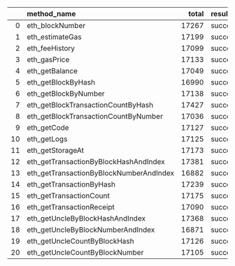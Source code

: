 |    | method_name                             |   total | result   |   count |   percentage |
|---:|:----------------------------------------|--------:|:---------|--------:|-------------:|
|  0 | eth_blockNumber                         |   17267 | success  |   16625 |     0.962819 |
|  1 | eth_estimateGas                         |   17199 | success  |   16575 |     0.963719 |
|  2 | eth_feeHistory                          |   17099 | success  |   16478 |     0.963682 |
|  3 | eth_gasPrice                            |   17133 | success  |   16488 |     0.962353 |
|  4 | eth_getBalance                          |   17049 | success  |   16399 |     0.961875 |
|  5 | eth_getBlockByHash                      |   16990 | success  |   16320 |     0.960565 |
|  6 | eth_getBlockByNumber                    |   17138 | success  |   16490 |     0.962189 |
|  7 | eth_getBlockTransactionCountByHash      |   17427 | success  |   16774 |     0.962529 |
|  8 | eth_getBlockTransactionCountByNumber    |   17036 | success  |   16403 |     0.962843 |
|  9 | eth_getCode                             |   17127 | success  |   16466 |     0.961406 |
| 10 | eth_getLogs                             |   17125 | success  |   16471 |     0.96181  |
| 11 | eth_getStorageAt                        |   17173 | success  |   16539 |     0.963082 |
| 12 | eth_getTransactionByBlockHashAndIndex   |   17381 | success  |   16771 |     0.964904 |
| 13 | eth_getTransactionByBlockNumberAndIndex |   16882 | success  |   16252 |     0.962682 |
| 14 | eth_getTransactionByHash                |   17239 | success  |   16603 |     0.963107 |
| 15 | eth_getTransactionCount                 |   17175 | success  |   16531 |     0.962504 |
| 16 | eth_getTransactionReceipt               |   17090 | success  |   16446 |     0.962317 |
| 17 | eth_getUncleByBlockHashAndIndex         |   17368 | success  |   16711 |     0.962172 |
| 18 | eth_getUncleByBlockNumberAndIndex       |   16871 | success  |   16198 |     0.960109 |
| 19 | eth_getUncleCountByBlockHash            |   17126 | success  |   16487 |     0.962688 |
| 20 | eth_getUncleCountByBlockNumber          |   17105 | success  |   16482 |     0.963578 |